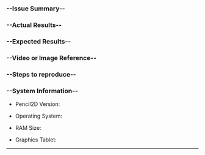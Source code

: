 <!-- 
Make sure that the issue you're about to make does not exist already, use the search function to find possible duplicates.

*Reports that does not follow the template below, will be considered invalid and closed.*
keep general complaints and questions to the forum or our Discord channel https://www.pencil2d.org/community/
-->

### --Issue Summary--

<!-- WRITE ABOVE THIS LINE -----
hint: (Optional) A brief overview of your issue (i.e When I use the paint bucket in a vector layer everything goes red) 
------ OR BELOW THIS --> 

### --Actual Results--

<!-- WRITE ABOVE THIS LINE -----
hint: Explain what you actually got and how different it is from your expectations.
------ OR BELOW THIS --> 

### --Expected Results--

<!-- WRITE ABOVE THIS LINE -----
hint: Explain how the function should behave in the context you're using it.
------ OR BELOW THIS --> 

### --Video or Image Reference--

<!-- WRITE ABOVE THIS LINE -----
hint: (Optional) A screenshot or short video to show your problem
------ OR BELOW THIS --> 

### --Steps to reproduce--

<!-- WRITE ABOVE THIS LINE -----
hint: describe the exact steps to reproduce the problem as best as you can
------ OR BELOW THIS --> 

### --System Information--
+ Pencil2D Version:

<!-- WRITE ABOVE THIS LINE -----
hint: You can find the VERSION in Menu->Help->About, e.g., 0.5.4 or Nightly build 02 June 2017
------ OR BELOW THIS --> 

+ Operating System:

<!-- WRITE ABOVE THIS LINE -----
hint: Windows 10, Mac OS 10.12, Ubuntu 16.04 etc.
------ OR BELOW THIS --> 

+ RAM Size:

<!-- WRITE ABOVE THIS LINE -----
hint: 4GB, 8GB etc.
------ OR BELOW THIS --> 

+ Graphics Tablet:

<!-- WRITE ABOVE THIS LINE -----
hint: (Optional) Write your MODEL, e.g., WACOM Intuos 2
------ OR BELOW THIS --> 

---
<!--
### --For Code Contributors--
(Optional) You can use this space to point out relevant code chunks that are suspected to be causing the issue.

```C++
    Paste here code snippets relevant to your report like so:
    #include <iostream>

    int main() {
        std::cout << "Hello, World" << endl;        
        return 0;
    }

```
-->
